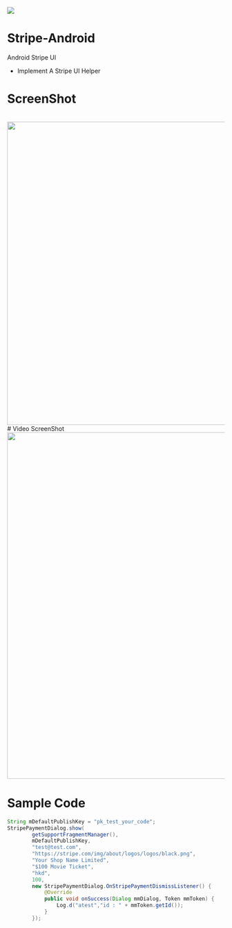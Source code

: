 [![](https://jitpack.io/v/extralam/Stripe-Android.svg)](https://jitpack.io/#extralam/Stripe-Android)
# Stripe-Android
Android Stripe UI
- Implement A Stripe UI Helper

# ScreenShot
<br>
<img height="700" src="https://github.com/extralam/Stripe-Android/blob/master/screenshot/sample_screenshot.jpg?raw=true"/>
<br>
# Video ScreenShot
<img width="800" src="https://github.com/extralam/Stripe-Android/blob/master/screenshot/screenshot_vide.gif?raw=true"/>
<br>

# Sample Code
```java
String mDefaultPublishKey = "pk_test_your_code";
StripePaymentDialog.show(
        getSupportFragmentManager(),
        mDefaultPublishKey,
        "test@test.com",
        "https://stripe.com/img/about/logos/logos/black.png",
        "Your Shop Name Limited",
        "$100 Movie Ticket",
        "hkd",
        100,
        new StripePaymentDialog.OnStripePaymentDismissListener() {
            @Override
            public void onSuccess(Dialog mmDialog, Token mmToken) {
                Log.d("atest","id : " + mmToken.getId());
            }
        });
```